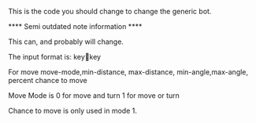 This is the code you should change to change the generic bot.


**** Semi outdated note information ****

This can, and probably will change.

The input format is:
key:key:key

For move
move-mode,min-distance, max-distance, min-angle,max-angle, percent chance to move

Move Mode is 0 for move and turn
             1 for move or turn

Chance to move is only used in mode 1.

